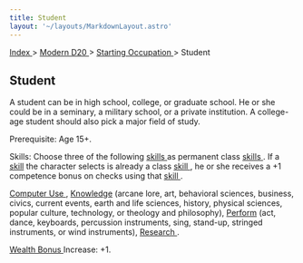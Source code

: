 ```yaml
---
title: Student
layout: '~/layouts/MarkdownLayout.astro'
---
```


[ Index ](/) > [ Modern D20 ](/modern.d20.srd) > [ Starting Occupation ](/modern.d20.srd/starting.occupation) > Student

##  Student

A student can be in high school, college, or graduate school. He or she could
be in a seminary, a military school, or a private institution. A college-age
student should also pick a major field of study.

Prerequisite: Age 15+.

Skills: Choose three of the following [ skills ](/modern.d20.srd/skills/index)
as permanent class [ skills ](/modern.d20.srd/skills/index) . If a [ skill](/modern.d20.srd/skills/index) the character selects is already a class [skill ](/modern.d20.srd/skills/index) , he or she receives a +1 competence
bonus on checks using that [ skill ](/modern.d20.srd/skills/index) .

[ Computer Use ](/modern.d20.srd/skills/computer.use) , [ Knowledge](/modern.d20.srd/skills/knowledge) (arcane lore, art, behavioral sciences,
business, civics, current events, earth and life sciences, history, physical
sciences, popular culture, technology, or theology and philosophy), [ Perform](/modern.d20.srd/skills/perform) (act, dance, keyboards, percussion
instruments, sing, stand-up, stringed instruments, or wind instruments), [Research ](/modern.d20.srd/skills/research) .

[ Wealth Bonus ](/modern.d20.srd/wealth/wealth.bonus) Increase: +1.

